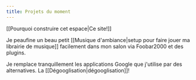 ```yaml
---
title: Projets du moment
---
```

[[Pourquoi construire cet espace|Ce site!]]

Je peaufine un beau petit [[Musique d'ambiance|setup pour faire jouer ma librairie de musique]] facilement dans mon salon via Foobar2000 et des plugins.

Je remplace tranquillement les applications Google que j'utilise par des alternatives. La [[Dégooglisation|dégooglisation]]!